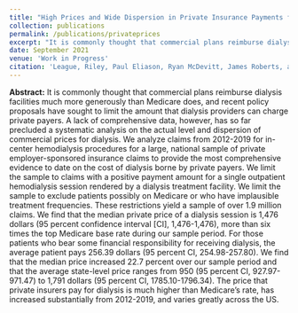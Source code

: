 ```yaml
---
title: "High Prices and Wide Dispersion in Private Insurance Payments for Dialysis"
collection: publications
permalink: /publications/privateprices
excerpt: "It is commonly thought that commercial plans reimburse dialysis facilities much more generously than Medicare does, and recent policy proposals have sought to limit the amount that dialysis providers can charge private payers. A lack of comprehensive data, however, has so far precluded a systematic analysis on the actual level and dispersion of commercial prices for dialysis. We analyze claims from 2012-2019 for in-center hemodialysis procedures for a large, national sample of private employer-sponsored insurance claims to provide the most comprehensive evidence to date on the cost of dialysis borne by private payers. We limit the sample to claims with a positive payment amount for a single outpatient hemodialysis session rendered by a dialysis treatment facility. We limit the sample to exclude patients possibly on Medicare or who have implausible treatment frequencies. These restrictions yield a sample of over 1.9 million claims. We find that the median private price of a dialysis session is $1,476 (95% confidence interval [CI], $1,476-$1,476), more than six times the top Medicare base rate during our sample period. For those patients who bear some financial responsibility for receiving dialysis, the average patient pays $256.39 (95% CI, $254.98-$257.80). We find that the median price increased 22.7% over our sample period and that the average state-level price ranges from $950 (95% CI, $927.97-$971.47) to $1,791 (95% CI, $1785.10-$1796.34). The price that private insurers pay for dialysis is much higher than Medicare’s rate, has increased substantially from 2012-2019, and varies greatly across the US."
date: September 2021
venue: 'Work in Progress'
citation: 'League, Riley, Paul Eliason, Ryan McDevitt, James Roberts, and Heather Wong. (2021). &quot;High Prices and Wide Dispersion in Private Insurance Payments for Dialysis&quot; Work in Progress.'
---
```


**Abstract:** It is commonly thought that commercial plans reimburse dialysis facilities much more generously than Medicare does, and recent policy proposals have sought to limit the amount that dialysis providers can charge private payers. A lack of comprehensive data, however, has so far precluded a systematic analysis on the actual level and dispersion of commercial prices for dialysis. We analyze claims from 2012-2019 for in-center hemodialysis procedures for a large, national sample of private employer-sponsored insurance claims to provide the most comprehensive evidence to date on the cost of dialysis borne by private payers. We limit the sample to claims with a positive payment amount for a single outpatient hemodialysis session rendered by a dialysis treatment facility. We limit the sample to exclude patients possibly on Medicare or who have implausible treatment frequencies. These restrictions yield a sample of over 1.9 million claims. We find that the median private price of a dialysis session is 1,476 dollars (95 percent confidence interval [CI], 1,476-1,476), more than six times the top Medicare base rate during our sample period. For those patients who bear some financial responsibility for receiving dialysis, the average patient pays 256.39 dollars (95 percent CI, 254.98-257.80). We find that the median price increased 22.7 percent over our sample period and that the average state-level price ranges from 950 (95 percent CI, 927.97-971.47) to 1,791 dollars (95 percent CI, 1785.10-1796.34). The price that private insurers pay for dialysis is much higher than Medicare’s rate, has increased substantially from 2012-2019, and varies greatly across the US.
